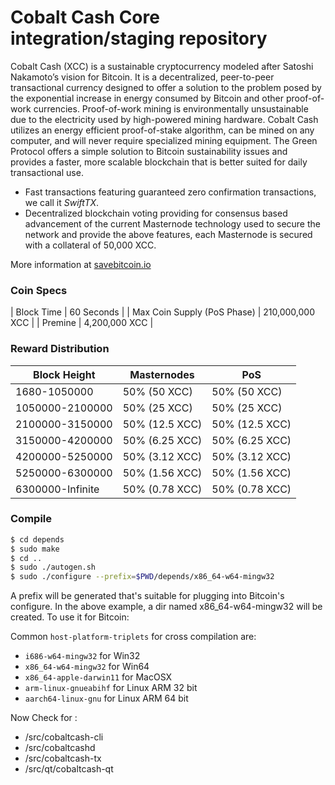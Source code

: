 Cobalt Cash Core integration/staging repository
=================================================

Cobalt Cash (XCC) is a sustainable cryptocurrency modeled after Satoshi Nakamoto’s vision for Bitcoin. It is a decentralized, peer-to-peer transactional currency designed to offer a solution to the problem posed by the exponential increase in energy consumed by Bitcoin and other proof-of-work currencies. Proof-of-work mining is environmentally unsustainable due to the electricity used by high-powered mining hardware. Cobalt Cash utilizes an energy efficient proof-of-stake algorithm, can be mined on any computer, and will never require specialized mining equipment. The Green Protocol offers a simple solution to Bitcoin sustainability issues and provides a faster, more scalable blockchain that is better suited for daily transactional use.

- Fast transactions featuring guaranteed zero confirmation transactions, we call it _SwiftTX_.
- Decentralized blockchain voting providing for consensus based advancement of the current Masternode
  technology used to secure the network and provide the above features, each Masternode is secured
  with a collateral of 50,000 XCC.

More information at [savebitcoin.io](https://www.eterbase.com/)

### Coin Specs
| Block Time                  | 60 Seconds      |
| Max Coin Supply (PoS Phase) | 210,000,000 XCC |
| Premine                     | 4,200,000 XCC   |

### Reward Distribution

| **Block Height** | **Masternodes**  | **PoS**         |
|------------------|------------------|-----------------|
| 1680-1050000     | 50% (50 XCC)     | 50% (50 XCC)    |
| 1050000-2100000  | 50% (25 XCC)     | 50% (25 XCC)    |
| 2100000-3150000  | 50% (12.5 XCC)   | 50% (12.5 XCC)  |
| 3150000-4200000  | 50% (6.25 XCC)   | 50% (6.25 XCC)  |
| 4200000-5250000  | 50% (3.12 XCC)   | 50% (3.12 XCC)  |
| 5250000-6300000  | 50% (1.56 XCC)   | 50% (1.56 XCC)  |
| 6300000-Infinite | 50% (0.78 XCC)   | 50% (0.78 XCC)  |


### Compile 

```bash
$ cd depends
$ sudo make
$ cd ..
$ sudo ./autogen.sh
$ sudo ./configure --prefix=$PWD/depends/x86_64-w64-mingw32
```

A prefix will be generated that's suitable for plugging into Bitcoin's
configure. In the above example, a dir named x86_64-w64-mingw32 will be
created. To use it for Bitcoin:

Common `host-platform-triplets` for cross compilation are:

- `i686-w64-mingw32` for Win32
- `x86_64-w64-mingw32` for Win64
- `x86_64-apple-darwin11` for MacOSX
- `arm-linux-gnueabihf` for Linux ARM 32 bit
- `aarch64-linux-gnu` for Linux ARM 64 bit

Now Check for :

- /src/cobaltcash-cli
- /src/cobaltcashd
- /src/cobaltcash-tx
- /src/qt/cobaltcash-qt
